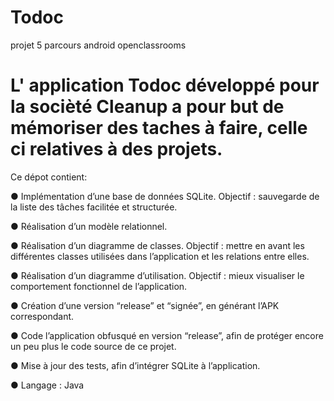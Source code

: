 # Todoc
projet 5 parcours android openclassrooms

# L' application Todoc développé pour la socièté Cleanup a pour but de mémoriser des taches à faire, celle ci relatives à des projets.

Ce dépot contient:

● Implémentation d’une base de données SQLite. Objectif : sauvegarde de la liste des
  tâches facilitée et structurée.

● Réalisation d’un modèle relationnel.

● Réalisation d’un diagramme de classes. Objectif : mettre en avant les différentes
  classes utilisées dans l’application et les relations entre elles.

● Réalisation d’un diagramme d’utilisation. Objectif : mieux visualiser le comportement
  fonctionnel de l’application.

● Création d’une version “release” et “signée”, en générant l’APK correspondant.

● Code l’application obfusqué en version “release”, afin de protéger encore un peu plus
  le code source de ce projet.

● Mise à jour des tests, afin d’intégrer SQLite à l’application.

● Langage : Java
